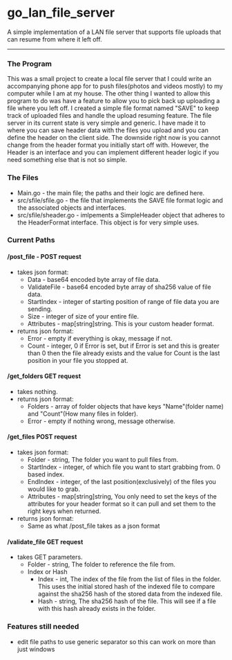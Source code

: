 # go_lan_file_server
A simple implementation of a LAN file server that supports file uploads that can resume from where it left off.

---

### The Program
This was a small project to create a local file server that I could write an accompanying phone app for to push files(photos and videos mostly) to my computer while I am at my house. The other thing I wanted to allow this program to do was have a feature to allow you to pick back up uploading a file where you left off. I created a simple file format named "SAVE" to keep track of uploaded files and handle the upload resuming feature. The file server in its current state is very simple and generic. I have made it to where you can save header data with the files you upload and you can define the header on the client side. The downside right now is you cannot change from the header format you initially start off with. However, the Header is an interface and you can implement different header logic if you need something else that is not so simple. 

### The Files
- Main.go - the main file; the paths and their logic are defined here.
- src/sfile/sfile.go - the file that implements the SAVE file format logic and the associated objects and interfaces.
- src/sfile/sheader.go - imlpements a SimpleHeader object that adheres to the HeaderFormat interface. This object is for very simple uses.

### Current Paths
#### /post_file - POST request 
- takes json format:
  - Data - base64 encoded byte array of file data.
  - ValidateFile - base64 encoded byte array of sha256 value of file data.
  - StartIndex - integer of starting position of range of file data you are sending.
  - Size - integer of size of your entire file.
  - Attributes - map[string]string. This is your custom header format.
- returns json format:
  - Error - empty if everything is okay, message if not.
  - Count - integer, 0 if Error is set, but if Error is set and this is greater than 0 then the file already exists and the value for Count is the last position in your file you stopped at.
#### /get_folders GET request 
- takes nothing.
- returns json format:
  - Folders - array of folder objects that have keys "Name"(folder name) and "Count"(How many files in folder).
  - Error - empty if nothing wrong, message otherwise.
#### /get_files POST request
- takes json format:
  - Folder - string, The folder you want to pull files from.
  - StartIndex - integer, of which file you want to start grabbing from. 0 based index.
  - EndIndex - integer, of the last position(exclusively) of the files you would like to grab.
  - Attributes - map[string]string, You only need to set the keys of the attributes for your header format so it can pull and set them to the right keys when returned.
- returns json format:
  - Same as what /post_file takes as a json format
#### /validate_file GET request
- takes GET parameters.
  - Folder - string, The folder to reference the file from.
  - Index or Hash
    - Index - int, The index of the file from the list of files in the folder. This uses the initial stored hash of the indexed file to compare against the sha256 hash of the stored data from the indexed file.
    - Hash - string, The sha256 hash of the file. This will see if a file with this hash already exists in the folder.

### Features still needed
- edit file paths to use generic separator so this can work on more than just windows
